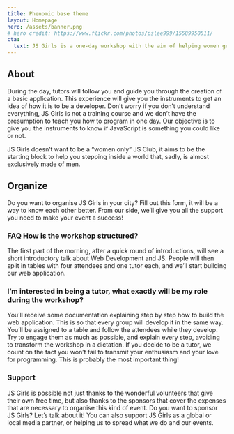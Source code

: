 ```yaml
---
title: Phenomic base theme
layout: Homepage
hero: /assets/banner.png
# hero credit: https://www.flickr.com/photos/pslee999/15589950511/
cta:
  text: JS Girls is a one-day workshop with the aim of helping women getting to know the world of JavaScript, the most used programming language in the world.
---
```


## About

During the day, tutors will follow you and guide you through the creation of a basic application. This experience will give you the instruments to get an idea of how it is to be a developer. Don’t worry if you don’t understand everything, JS Girls is not a training course and we don’t have the presumption to teach you how to program in one day. Our objective is to give you the instruments to know if JavaScript is something you could like or not.

JS Girls doesn’t want to be a “women only” JS Club, it aims to be the starting block to help you stepping inside a world that, sadly, is almost exclusively made of men.

## Organize

Do you want to organise JS Girls in your city? Fill out this form, it will be a way to know each other better. From our side, we’ll give you all the support you need to make your event a success!

### FAQ How is the workshop structured?

The first part of the morning, after a quick round of introductions, will see a short introductory talk about Web Development and JS. People will then split in tables with four attendees and one tutor each, and we’ll start building our web application.

### I’m interested in being a tutor, what exactly will be my role during the workshop?

You’ll receive some documentation explaining step by step how to build the web application. This is so that every group will develop it in the same way. You’ll be assigned to a table and follow the attendees while they develop. Try to engage them as much as possible, and explain every step, avoiding to transform the workshop in a dictation. If you decide to be a tutor, we count on the fact you won’t fail to transmit your enthusiasm and your love for programming. This is probably the most important thing!

### Support
JS Girls is possible not just thanks to the wonderful volunteers that give their own free time, but also thanks to the sponsors that cover the expenses that are necessary to organise this kind of event. Do you want to sponsor JS Girls? Let’s talk about it! You can also support JS Girls as a global or local media partner, or helping us to spread what we do and our events.
